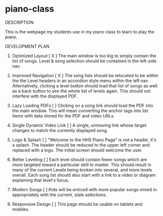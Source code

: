 # piano-class

DESCRIPTION

This is the webpage my students use in my piano class to learn to play the piano.

DEVELOPMENT PLAN

1. Optimized Layout [ X ]
        The main window is too big to simply contain the list of songs.  Level & song selection should be contained in the left-side nav.

2. Improved Navigation [ X ]
        The song lists should be relocated to be within the the Level headers in an accordion style menu within the left nav.  Alternatively, clicking a level button should load that list of songs as well as a back button to see the whole list of levels again.  This should not interfere with the displayed PDF.

3. Lazy Loading PDFs [   ]
        Clicking on a song link should load the PDF into the main window.  This will mean converting the anchor tags into list items with data stored for the PDF and video URLs.

4. Single Dynamic Video Link [   ]
        A single, unmoving link whose target changes to match the currently displayed song.

5. Logo & Splash [   ]
        "Welcome to the HHS Piano Page" is not a header, it's a splash.  The header should be reduced to the upper left corner and replaced with a logo.  The initial screen should welcome the user.

6. Better Leveling [   ]
        Each level should contain fewer songs which are more targeted toward a particular skill to master.  This should result in many of the current Levels being broken into several, and more levels overall.
        Each song list should also start with a link to a video or diagram explaining that level's focus.

7. Modern Songs [   ]
        Kids will be enticed with more popular songs mixed in appropriately with the current, stale selections.

8. Responsive Design [   ]
        This page should be usable on tablets and mobiles.